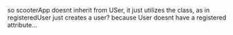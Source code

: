 so scooterApp doesnt inherit from USer, it just utilizes the class, as in registeredUser just creates a user? because User doesnt have a registered attribute...

